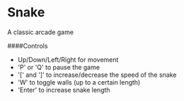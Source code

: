 Snake
=====

A classic arcade game

####Controls
- Up/Down/Left/Right for movement
- 'P' or 'Q' to pause the game
- '[' and ']' to increase/decrease the speed of the snake
- 'W' to toggle walls (up to a certain length)
- 'Enter' to increase snake length
